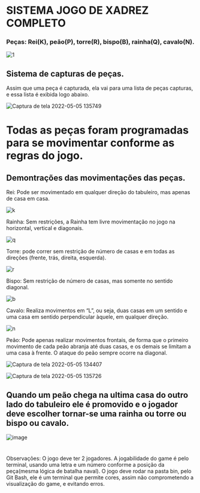 # SISTEMA   JOGO DE XADREZ COMPLETO

### Peças: Rei(K), peão(P), torre(R), bispo(B), rainha(Q), cavalo(N).

![1](https://user-images.githubusercontent.com/97681752/166970517-2867725f-ec8b-4fcf-8752-9537ef364b95.jpg)

## Sistema de capturas de peças.

Assim que uma peça é capturada, ela vai para uma lista de peças capturas, e essa lista é exibida logo abaixo.

![Captura de tela 2022-05-05 135749](https://user-images.githubusercontent.com/97681752/166975485-130fb6e8-7960-4405-b9d3-5cf9695b241d.jpg)

# Todas as peças foram programadas para se movimentar conforme as regras do jogo.

## Demontrações das movimentações das peças.

Rei: Pode ser movimentado em qualquer direção do tabuleiro, mas apenas de casa em casa.

![k](https://user-images.githubusercontent.com/97681752/166980674-9883da11-b41c-4c20-a942-f616fdef7f36.jpg)

Rainha: Sem restrições, a Rainha tem livre movimentação no jogo na horizontal, vertical e diagonais.

![q](https://user-images.githubusercontent.com/97681752/166980749-7072516b-eb36-499b-91ff-c5697077324e.jpg)

Torre: pode correr sem restrição de número de casas e em todas as direções (frente, trás, direita, esquerda).

![r](https://user-images.githubusercontent.com/97681752/166981390-1abe0818-238b-4592-b535-0f13d2845efd.jpg)

Bispo: Sem restrição de número de casas, mas somente no sentido diagonal.

![b](https://user-images.githubusercontent.com/97681752/166980862-1ad56810-0f11-4414-8a2a-0f14b07b0249.jpg)

Cavalo: Realiza movimentos em “L”, ou seja, duas casas em um sentido e uma casa em sentido perpendicular àquele, em qualquer direção.

![n](https://user-images.githubusercontent.com/97681752/166980884-b96f963d-4f86-4ca0-93e3-9c863d2e2e88.jpg)

Peão: Pode apenas realizar movimentos frontais, de forma que o primeiro movimento de cada peão abranja até duas casas, e os demais se limitam a uma casa à frente. O ataque do peão sempre ocorre na diagonal.

![Captura de tela 2022-05-05 134407](https://user-images.githubusercontent.com/97681752/166972113-e4a2b0a2-9851-4f19-af25-95680a1731c2.jpg)

![Captura de tela 2022-05-05 135726](https://user-images.githubusercontent.com/97681752/166974757-3a85f940-c2b2-4296-b0ef-51913730e0aa.jpg)

## Quando um peão chega na ultima casa do outro lado do tabuleiro ele é promovido e o jogador deve escolher tornar-se uma rainha ou torre ou bispo ou cavalo.

![image](https://user-images.githubusercontent.com/97681752/166982265-3bc6fcbf-6fb0-4542-b922-e94bfa82727f.png)

#

Observações: 
O jogo deve ter 2 jogadores.
A jogabilidade do game é pelo terminal, usando uma letra e um número conforme a posição da peça(mesma lógica de batalha naval).
O jogo deve rodar na pasta bin, pelo Git Bash, ele é um terminal que permite cores, assim não comprometendo a visualização do game, e evitando erros.
